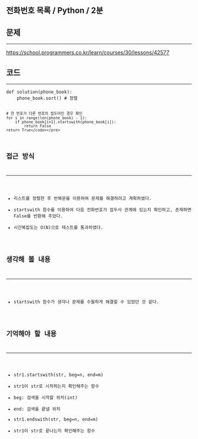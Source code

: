 <h2 id="전화번호-목록--python--2분">전화번호 목록 / Python / 2분</h2>
<h2 id="문제">문제</h2>
<hr />
<p><a href="https://school.programmers.co.kr/learn/courses/30/lessons/42577">https://school.programmers.co.kr/learn/courses/30/lessons/42577</a></p>
<h2 id="코드">코드</h2>
<hr />
<pre><code class="language-python">def solution(phone_book):
    phone_book.sort() # 정렬

    # 한 번호가 다른 번호의 접두어인 경우 확인
    for i in range(len(phone_book) - 1):
        if phone_book[i+1].startswith(phone_book[i]):
            return False
    return True</code></pre>
<h2 id="접근-방식">접근 방식</h2>
<hr />
<ul>
<li>리스트를 정렬한 후 반복문을 이용하여 문제를 해결하려고 계획하였다.</li>
<li>startswith 함수를 이용하여 다음 전화번호가 접두사 관계에 있는지 확인하고, 존재하면 False를 반환해 주었다.</li>
<li>시간복잡도는 O(N)으로 테스트를 통과하였다.</li>
</ul>
<h2 id="생각해-볼-내용">생각해 볼 내용</h2>
<hr />
<ul>
<li>startswith 함수가 생각나 문제를 수월하게 해결할 수 있었던 것 같다.</li>
</ul>
<h2 id="기억해야-할-내용">기억해야 할 내용</h2>
<hr />
<ul>
<li>str1.startswith(str, beg=n, end=m)</li>
<li>str1이 str로 시작하는지 확인해주는 함수</li>
<li>beg: 검색을 시작할 위치(int)</li>
<li>end: 검색을 끝낼 위치</li>
<li>str1.endswith(str, beg=n, end=m)</li>
<li>str1이 str로 끝나는지 확인해주는 함수</li>
</ul>